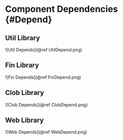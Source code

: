 Component Dependencies  {#Depend}
======================

Util Library
-----------
![Util Depends](@ref UtilDepend.png)

Fin Library
-----------
![Fin Depends](@ref FinDepend.png)

Clob Library
-----------
![Clob Depends](@ref ClobDepend.png)

Web Library
-----------
![Web Depends](@ref WebDepend.png)
